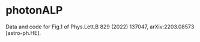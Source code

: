 # photonALP
Data and code for Fig.1 of Phys.Lett.B 829 (2022) 137047, arXiv:2203.08573 [astro-ph.HE]. 
